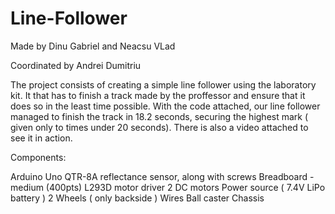 # Line-Follower

Made by Dinu Gabriel and Neacsu VLad

Coordinated by Andrei Dumitriu

The project consists of creating a simple line follower using the laboratory kit. It that has to finish a track made by the proffessor and ensure that it does so in the least time possible. With the code attached, our line follower managed to finish the track in 18.2 seconds, securing the highest mark ( given only to times under 20 seconds). There is also a video attached to see it in action.

Components:

  Arduino Uno
  QTR-8A reflectance sensor, along with screws
  Breadboard - medium (400pts)
  L293D motor driver
  2 DC motors 
  Power source ( 7.4V LiPo battery )
  2 Wheels ( only backside )
  Wires
  Ball caster
  Chassis
